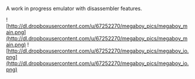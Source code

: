 A work in progress emulator with disassembler features.

![http://dl.dropboxusercontent.com/u/67252270/megaboy_pics/megaboy_main.png](http://dl.dropboxusercontent.com/u/67252270/megaboy_pics/megaboy_main.png)
![http://dl.dropboxusercontent.com/u/67252270/megaboy_pics/megaboy_io.png](http://dl.dropboxusercontent.com/u/67252270/megaboy_pics/megaboy_io.png)
